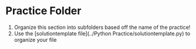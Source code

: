 # Practice Folder

1. Organize this section into subfolders based off the name of the practice! 
2. Use the [solutiontemplate file](../Python Practice/solutiontemplate.py) to organize your file
